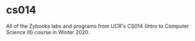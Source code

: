 # cs014
All of the Zybooks labs and programs from UCR's CS014 (Intro to Computer Science III) course in Winter 2020.
